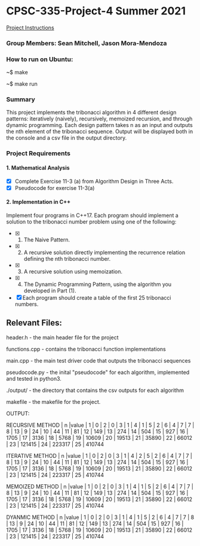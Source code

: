 # CPSC-335-Project-4 Summer 2021
[Project Instructions](https://docs.google.com/document/d/1QpNbD17YYP7OwdI5QP2wJAS811rCa-xVNlpiyzAtb6c/edit)
### Group Members: Sean Mitchell, Jason Mora-Mendoza

### How to run on Ubuntu:
~$ make

~$ make run
### Summary
This project implements the tribonacci algorithm in 4 different design patterns:
iteratively (naively), recursively, memoized recursion, and through dynamic programming.
Each design pattern takes n as an input and outputs the nth element of the tribonacci sequence.
Output will be displayed both in the console and a csv file in the output directory.
### Project Requirements
#### 1. Mathematical Analysis
- [x] Complete Exercise 11-3 (a) from Algorithm Design in Three Acts.
- [x] Pseudocode for exercise 11-3(a)
#### 2. Implementation in C++
Implement four programs in C++17. Each program should implement a solution to the tribonacci number problem using one of the following:
- [x] 1. The Naive Pattern.
- [x] 2. A recursive solution directly implementing the recurrence relation defining the nth tribonacci number.
- [x] 3. A recursive solution using memoization.
- [x] 4. The Dynamic Programming Pattern, using the algorithm you developed in Part (1).
- [x] Each program should create a table of the first 25 tribonacci numbers.

## Relevant Files:
header.h - the main header file for the project

functions.cpp - contains the tribonacci function implementations

main.cpp - the main test driver code that outputs the tribonacci sequences

pseudocode.py - the inital "pseudocode" for each algorithm, implemented and tested in python3.

./output/ - the directory that contains the csv outputs for each algorithm

makefile - the makefile for the project.

OUTPUT:

RECURSIVE METHOD
| n |value
| 1 | 0
| 2 | 0
| 3 | 1
| 4 | 1
| 5 | 2
| 6 | 4
| 7 | 7
| 8 | 13
| 9 | 24
| 10 | 44
| 11 | 81
| 12 | 149
| 13 | 274
| 14 | 504
| 15 | 927
| 16 | 1705
| 17 | 3136
| 18 | 5768
| 19 | 10609
| 20 | 19513
| 21 | 35890
| 22 | 66012
| 23 | 121415
| 24 | 223317
| 25 | 410744

ITERATIVE METHOD
| n |value
| 1 | 0
| 2 | 0
| 3 | 1
| 4 | 2
| 5 | 2
| 6 | 4
| 7 | 7
| 8 | 13
| 9 | 24
| 10 | 44
| 11 | 81
| 12 | 149
| 13 | 274
| 14 | 504
| 15 | 927
| 16 | 1705
| 17 | 3136
| 18 | 5768
| 19 | 10609
| 20 | 19513
| 21 | 35890
| 22 | 66012
| 23 | 121415
| 24 | 223317
| 25 | 410744

MEMOIZED METHOD
| n |value
| 1 | 0
| 2 | 0
| 3 | 1
| 4 | 1
| 5 | 2
| 6 | 4
| 7 | 7
| 8 | 13
| 9 | 24
| 10 | 44
| 11 | 81
| 12 | 149
| 13 | 274
| 14 | 504
| 15 | 927
| 16 | 1705
| 17 | 3136
| 18 | 5768
| 19 | 10609
| 20 | 19513
| 21 | 35890
| 22 | 66012
| 23 | 121415
| 24 | 223317
| 25 | 410744

DYANMIC METHOD
| n |value
| 1 | 0
| 2 | 0
| 3 | 1
| 4 | 1
| 5 | 2
| 6 | 4
| 7 | 7
| 8 | 13
| 9 | 24
| 10 | 44
| 11 | 81
| 12 | 149
| 13 | 274
| 14 | 504
| 15 | 927
| 16 | 1705
| 17 | 3136
| 18 | 5768
| 19 | 10609
| 20 | 19513
| 21 | 35890
| 22 | 66012
| 23 | 121415
| 24 | 223317
| 25 | 410744



